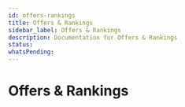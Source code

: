 ```yaml
---
id: offers-rankings
title: Offers & Rankings
sidebar_label: Offers & Rankings
description: Documentation for Offers & Rankings
status: 
whatsPending: 
---
```


# Offers & Rankings

